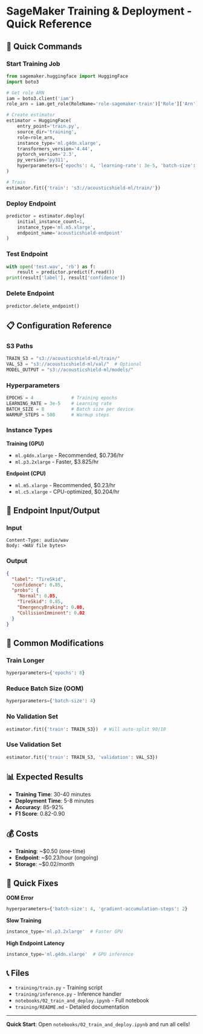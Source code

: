 # SageMaker Training & Deployment - Quick Reference

## 🚀 Quick Commands

### Start Training Job
```python
from sagemaker.huggingface import HuggingFace
import boto3

# Get role ARN
iam = boto3.client('iam')
role_arn = iam.get_role(RoleName='role-sagemaker-train')['Role']['Arn']

# Create estimator
estimator = HuggingFace(
    entry_point='train.py',
    source_dir='training',
    role=role_arn,
    instance_type='ml.g4dn.xlarge',
    transformers_version='4.44',
    pytorch_version='2.3',
    py_version='py311',
    hyperparameters={'epochs': 4, 'learning-rate': 3e-5, 'batch-size': 8}
)

# Train
estimator.fit({'train': 's3://acousticshield-ml/train/'})
```

### Deploy Endpoint
```python
predictor = estimator.deploy(
    initial_instance_count=1,
    instance_type='ml.m5.xlarge',
    endpoint_name='acousticshield-endpoint'
)
```

### Test Endpoint
```python
with open('test.wav', 'rb') as f:
    result = predictor.predict(f.read())
print(result['label'], result['confidence'])
```

### Delete Endpoint
```python
predictor.delete_endpoint()
```

## 📋 Configuration Reference

### S3 Paths
```python
TRAIN_S3 = "s3://acousticshield-ml/train/"
VAL_S3 = "s3://acousticshield-ml/val/"  # Optional
MODEL_OUTPUT = "s3://acousticshield-ml/models/"
```

### Hyperparameters
```python
EPOCHS = 4              # Training epochs
LEARNING_RATE = 3e-5    # Learning rate
BATCH_SIZE = 8          # Batch size per device
WARMUP_STEPS = 500      # Warmup steps
```

### Instance Types

**Training (GPU)**
- `ml.g4dn.xlarge` - Recommended, $0.736/hr
- `ml.p3.2xlarge` - Faster, $3.825/hr

**Endpoint (CPU)**
- `ml.m5.xlarge` - Recommended, $0.23/hr
- `ml.c5.xlarge` - CPU-optimized, $0.204/hr

## 🎯 Endpoint Input/Output

### Input
```
Content-Type: audio/wav
Body: <WAV file bytes>
```

### Output
```json
{
  "label": "TireSkid",
  "confidence": 0.85,
  "probs": {
    "Normal": 0.05,
    "TireSkid": 0.85,
    "EmergencyBraking": 0.08,
    "CollisionImminent": 0.02
  }
}
```

## 🔧 Common Modifications

### Train Longer
```python
hyperparameters={'epochs': 8}
```

### Reduce Batch Size (OOM)
```python
hyperparameters={'batch-size': 4}
```

### No Validation Set
```python
estimator.fit({'train': TRAIN_S3})  # Will auto-split 90/10
```

### Use Validation Set
```python
estimator.fit({'train': TRAIN_S3, 'validation': VAL_S3})
```

## 📊 Expected Results

- **Training Time**: 30-40 minutes
- **Deployment Time**: 5-8 minutes
- **Accuracy**: 85-92%
- **F1 Score**: 0.82-0.90

## 💰 Costs

- **Training**: ~$0.50 (one-time)
- **Endpoint**: ~$0.23/hour (ongoing)
- **Storage**: ~$0.02/month

## 🐛 Quick Fixes

**OOM Error**
```python
hyperparameters={'batch-size': 4, 'gradient-accumulation-steps': 2}
```

**Slow Training**
```python
instance_type='ml.p3.2xlarge'  # Faster GPU
```

**High Endpoint Latency**
```python
instance_type='ml.g4dn.xlarge'  # GPU inference
```

## 📞 Files

- `training/train.py` - Training script
- `training/inference.py` - Inference handler
- `notebooks/02_train_and_deploy.ipynb` - Full notebook
- `training/README.md` - Detailed documentation

---

**Quick Start**: Open `notebooks/02_train_and_deploy.ipynb` and run all cells!

